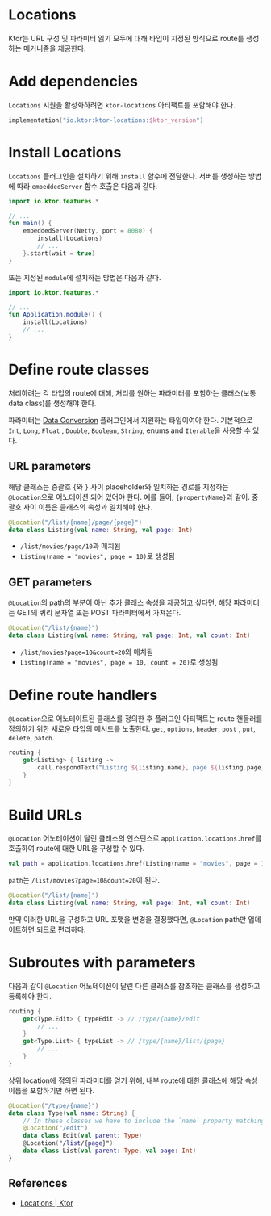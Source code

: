 # Locations

Ktor는 URL 구성 및 파라미터 읽기 모두에 대해 타입이 지정된 방식으로 route를 생성하는 메커니즘을 제공한다.

# **Add dependencies**

`Locations` 지원을 활성화하려면 `ktor-locations` 아티팩트를 포함해야 한다.

```kotlin
implementation("io.ktor:ktor-locations:$ktor_version")
```

# **Install Locations**

`Locations` 플러그인을 설치하기 위해 `install` 함수에 전달한다. 서버를 생성하는 방법에 따라 `embeddedServer` 함수 호출은 다음과 같다.

```kotlin
import io.ktor.features.*

// ...
fun main() {
    embeddedServer(Netty, port = 8080) {
        install(Locations)
        // ...
    }.start(wait = true)
}
```

또는 지정된 `module`에 설치하는 방법은 다음과 같다.

```kotlin
import io.ktor.features.*

// ...
fun Application.module() {
    install(Locations)
    // ...
}
```

# **Define route classes**

처리하려는 각 타입의 route에 대해, 처리를 원하는 파라미터를 포함하는 클래스(보통 data class)를 생성해야 한다.

파라미터는 [Data Conversion](https://ktor.io/docs/data-conversion.html) 플러그인에서 지원하는 타입이여야 한다. 기본적으로 `Int`, `Long`, `Float`
, `Double`, `Boolean`, `String`, enums and `Iterable`을 사용할 수 있다.

## **URL parameters**

해당 클래스는 중괄호 `{`와 `}` 사이 placeholder와 일치하는 경로를 지정하는 `@Location`으로 어노테이션 되어 있어야 한다. 예를 들어, `{propertyName}`과 같이. 중괄호 사이
이름은 클래스의 속성과 일치해야 한다.

```kotlin
@Location("/list/{name}/page/{page}")
data class Listing(val name: String, val page: Int)
```

- `/list/movies/page/10`과 매치됨
- `Listing(name = "movies", page = 10)`로 생성됨

## **GET parameters**

`@Location`의 path의 부분이 아닌 추가 클래스 속성을 제공하고 싶다면, 해당 파라미터는 GET의 쿼리 문자열 또는 POST 파라미터에서 가져온다.

```kotlin
@Location("/list/{name}")
data class Listing(val name: String, val page: Int, val count: Int)
```

- `/list/movies?page=10&count=20`와 매치됨
- `Listing(name = "movies", page = 10, count = 20)`로 생성됨

# **Define route handlers**

`@Location`으로 어노테이트된 클래스를 정의한 후 플러그인 아티팩트는 route 핸들러를 정의하기 위한 새로운 타입의 메서드를 노출한다. `get`, `options`, `header`, `post`
, `put`, `delete`, `patch`.

```kotlin
routing {
    get<Listing> { listing ->
        call.respondText("Listing ${listing.name}, page ${listing.page}")
    }
}
```

# **Build URLs**

`@Location` 어노테이션이 달린 클래스의 인스턴스로 `application.locations.href`를 호출하여 route에 대한 URL을 구성할 수 있다.

```kotlin
val path = application.locations.href(Listing(name = "movies", page = 10, count = 20))
```

`path`는 `/list/movies?page=10&count=20`이 된다.

```kotlin
@Location("/list/{name}")
data class Listing(val name: String, val page: Int, val count: Int)
```

만약 이러한 URL을 구성하고 URL 포맷을 변경을 결정했다면, `@Location` path만 업데이트하면 되므로 편리하다.

# **Subroutes with parameters**

다음과 같이 `@Location` 어노테이션이 달린 다른 클래스를 참조하는 클래스를 생성하고 등록해야 한다.

```kotlin
routing {
    get<Type.Edit> { typeEdit -> // /type/{name}/edit
        // ...
    }
    get<Type.List> { typeList -> // /type/{name}/list/{page}
        // ...
    }
}
```

상위 location에 정의된 파라미터를 얻기 위해, 내부 route에 대한 클래스에 해당 속성 이름을 포함하기만 하면 된다.

```kotlin
@Location("/type/{name}")
data class Type(val name: String) {
    // In these classes we have to include the `name` property matching the parent.
    @Location("/edit")
    data class Edit(val parent: Type)
    @Location("/list/{page}")
    data class List(val parent: Type, val page: Int)
}
```

## References

* [Locations | Ktor](https://ktor.io/docs/locations.html)